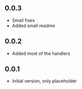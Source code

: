 ## 0.0.3

- Small fixes
- Added small readme

## 0.0.2

- Added most of the handlers

## 0.0.1

- Initial version, only placeholder
